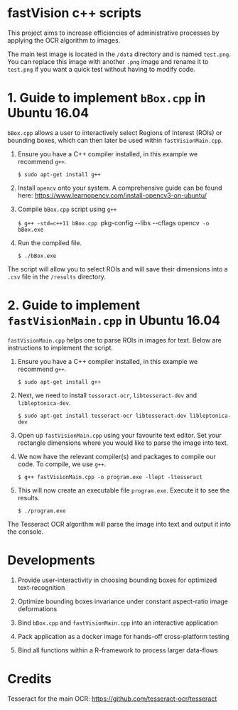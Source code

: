 # fastVision c++ scripts

This project aims to increase efficiencies of administrative processes by applying the OCR algorithm to images.

The main test image is located in the `/data` directory and is named `test.png`. You can replace this image with another `.png` image  and rename it to `test.png` if you want a quick test without having to modify code.

# 1. Guide to implement `bBox.cpp` in Ubuntu 16.04

`bBox.cpp` allows a user to interactively select Regions of Interest (ROIs) or bounding boxes, which can then later be used within `fastVisionMain.cpp`.

1. Ensure you have a C++ compiler installed, in this example we recommend `g++`.

   `$ sudo apt-get install g++`

2. Install `opencv` onto your system. A comprehensive guide can be found here: https://www.learnopencv.com/install-opencv3-on-ubuntu/

3. Compile `bBox.cpp` script using `g++`

   `$ g++ -std=c++11 bBox.cpp `pkg-config --libs --cflags opencv` -o bBox.exe`

4. Run the compiled file.

   `$ ./bBox.exe`

The script will allow you to select ROIs and will save their dimensions into a `.csv` file in the `/results` directory.

# 2. Guide to implement `fastVisionMain.cpp` in Ubuntu 16.04

`fastVisionMain.cpp` helps one to parse ROIs in images for text. Below are instructions to implement the script.

1. Ensure you have a C++ compiler installed, in this example we recommend `g++`.

   `$ sudo apt-get install g++`

2. Next, we need to install `tesseract-ocr`, `libtesseract-dev` and `libleptonica-dev`.

   `$ sudo apt-get install tesseract-ocr libtesseract-dev libleptonica-dev`

3. Open up `fastVisionMain.cpp` using your favourite text editor. Set your rectangle dimensions where you would like to parse the image into text.

4. We now have the relevant compiler(s) and packages to compile our code. To compile, we use `g++`.

   `$ g++ fastVisionMain.cpp -o program.exe -llept -ltesseract`

5. This will now create an executable file `program.exe`. Execute it to see the results.

   `$ ./program.exe`

The Tesseract OCR algorithm will parse the image into text and output it into the console.

# Developments

1. Provide user-interactivity in choosing bounding boxes for optimized text-recognition

2. Optimize bounding boxes invariance under constant aspect-ratio image deformations

3. Bind `bBox.cpp` and `fastVisionMain.cpp` into an interactive application

4. Pack application as a docker image for hands-off cross-platform testing

5. Bind all functions within a R-framework to process larger data-flows

# Credits

Tesseract for the main OCR: https://github.com/tesseract-ocr/tesseract
